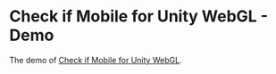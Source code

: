 # Check if Mobile for Unity WebGL - Demo

The demo of [Check if Mobile for Unity WebGL](https://github.com/gigacee/CheckIfMobileForUnityWebGL).
